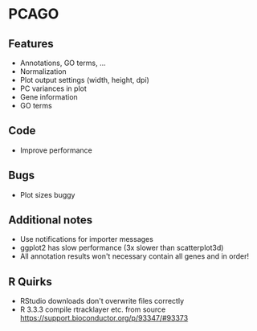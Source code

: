 # PCAGO

## Features

* Annotations, GO terms, ...
* Normalization
* Plot output settings (width, height, dpi)
* PC variances in plot
* Gene information
* GO terms

## Code

* Improve performance

## Bugs

* Plot sizes buggy

## Additional notes

* Use notifications for importer messages
* ggplot2 has slow performance (3x slower than scatterplot3d)
* All annotation results won't necessary contain all genes and in order!

## R Quirks

* RStudio downloads don't overwrite files correctly
* R 3.3.3 compile rtracklayer etc. from source https://support.bioconductor.org/p/93347/#93373

